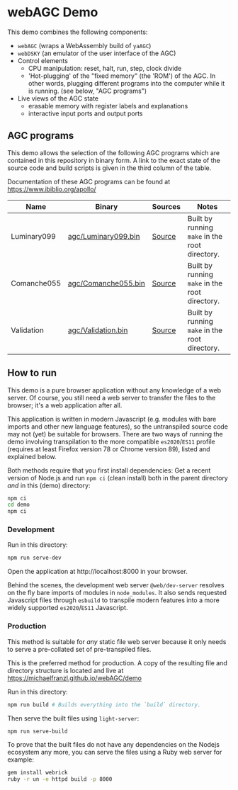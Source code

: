 # webAGC Demo

This demo combines the following components:

* `webAGC` (wraps a WebAssembly build of `yaAGC`)
* `webDSKY` (an emulator of the user interface of the AGC)
* Control elements
  * CPU manipulation: reset, halt, run, step, clock divide
  * 'Hot-plugging' of the "fixed memory" (the 'ROM') of the AGC. In other words, plugging different
      programs into the computer while it is running.  (see below, "AGC programs")
* Live views of the AGC state
  * erasable memory with register labels and explanations
  * interactive input ports and output ports

## AGC programs

This demo allows the selection of the following AGC programs which are contained in this repository
in binary form.  A link to the exact state of the source code and build scripts is given in the
third column of the table.

Documentation of these AGC programs can be found at https://www.ibiblio.org/apollo/

<table>
<thead>
  <tr>
    <th>Name</th>
    <th>Binary</th>
    <th>Sources</th>
    <th>Notes</th>
  </tr>
</thead>
<tbody>
  <tr>
    <td>Luminary099</td>
    <td><a href="agc/Luminary099.bin">agc/Luminary099.bin</a></td>
    <td><a href="https://github.com/virtualagc/virtualagc/tree/92a74ef1c88aede2e4ba0a86c6585c9ea911226d/Luminary099">Source</a></td>
    <td>Built by running <code>make</code> in the root directory.</td>
  </tr>
  <tr>
    <td>Comanche055</td>
    <td><a href="agc/Comanche055.bin">agc/Comanche055.bin</a></td>
    <td><a href="https://github.com/virtualagc/virtualagc/tree/92a74ef1c88aede2e4ba0a86c6585c9ea911226d/Comanche055">Source</a></td>
    <td>Built by running <code>make</code> in the root directory.</td>
  </tr>
  <tr>
    <td>Validation</td>
    <td><a href="agc/Validation.bin">agc/Validation.bin</a></td>
    <td><a href="https://github.com/virtualagc/virtualagc/tree/92a74ef1c88aede2e4ba0a86c6585c9ea911226d/Validation">Source</a></td>
    <td>Built by running <code>make</code> in the root directory.</td>
  </tr>
</tbody>
</table>


## How to run

This demo is a pure browser application without any knowledge of a web server. Of course, you
still need a web server to transfer the files to the browser; it's a web application after all.

This application is written in modern Javascript (e.g. modules with bare imports and other new
language features), so the untranspiled source code may not (yet) be suitable for browsers.
There are two ways of running the demo involving transpilation to the more compatible
`es2020`/`ES11` profile (requires at least Firefox version 78 or Chrome version 89), listed and
explained below.

Both methods require that you first install dependencies: Get a recent version of Node.js and run
`npm ci` (clean install) both in the parent directory *and* in this (demo) directory:

```sh
npm ci
cd demo
npm ci
```


### Development

Run in this directory:

```sh
npm run serve-dev
```

Open the application at http://localhost:8000 in your browser.

Behind the scenes, the development web server `@web/dev-server` resolves on the fly bare imports of
modules in `node_modules`. It also sends requested Javascript files through `esbuild` to transpile
modern features into a more widely supported `es2020`/`ES11` Javascript.


### Production

This method is suitable for *any* static file web server because it only needs to serve a
pre-collated set of pre-transpiled files.

This is the preferred method for production.  A copy of the resulting file and directory structure
is located and live at https://michaelfranzl.github.io/webAGC/demo

Run in this directory:

```sh
npm run build # Builds everything into the `build` directory.
```

Then serve the built files using `light-server`:

```sh
npm run serve-build
```

To prove that the built files do not have any dependencies on the Nodejs ecosystem any more,
you can serve the files using a Ruby web server for example:

```sh
gem install webrick
ruby -r un -e httpd build -p 8000
```
